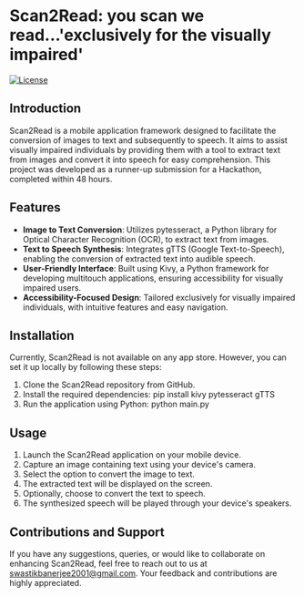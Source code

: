 # Scan2Read: you scan we read...'exclusively for the visually impaired'

[![License](https://img.shields.io/badge/license-All%20Rights%20Reserved-red.svg)](LICENSE)

## Introduction
Scan2Read is a mobile application framework designed to facilitate the conversion of images to text and subsequently to speech. It aims to assist visually impaired individuals by providing them with a tool to extract text from images and convert it into speech for easy comprehension. This project was developed as a runner-up submission for a Hackathon, completed within 48 hours.

## Features
- **Image to Text Conversion**: Utilizes pytesseract, a Python library for Optical Character Recognition (OCR), to extract text from images.
- **Text to Speech Synthesis**: Integrates gTTS (Google Text-to-Speech), enabling the conversion of extracted text into audible speech.
- **User-Friendly Interface**: Built using Kivy, a Python framework for developing multitouch applications, ensuring accessibility for visually impaired users.
- **Accessibility-Focused Design**: Tailored exclusively for visually impaired individuals, with intuitive features and easy navigation.

## Installation
Currently, Scan2Read is not available on any app store. However, you can set it up locally by following these steps:

1. Clone the Scan2Read repository from GitHub.
2. Install the required dependencies:
pip install kivy pytesseract gTTS
3. Run the application using Python:
python main.py

## Usage
1. Launch the Scan2Read application on your mobile device.
2. Capture an image containing text using your device's camera.
3. Select the option to convert the image to text.
4. The extracted text will be displayed on the screen.
5. Optionally, choose to convert the text to speech.
6. The synthesized speech will be played through your device's speakers.

## Contributions and Support
If you have any suggestions, queries, or would like to collaborate on enhancing Scan2Read, feel free to reach out to us at [swastikbanerjee2001@gmail.com](mailto:swastikbanerjee2001@gmail.com). Your feedback and contributions are highly appreciated.
